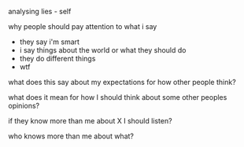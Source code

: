 analysing lies - self

why people should pay attention to what i say

- they say i'm smart
- i say things about the world or what they should do
- they do different things
- wtf


what does this say about my expectations for how other people think?

what does it mean for how I should think about some other peoples opinions?

if they know more than me about X I should listen?

who knows more than me about what?
